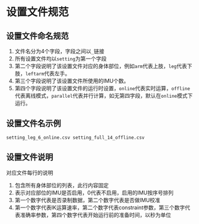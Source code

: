# 设置文件规范

## 设置文件命名规范

1. 文件名分为4个字段，字段之间以`_`链接
2. 所有设置文件均以`setting`为第一个字段
3. 第二个字段说明了该设置文件对应的身体部位，例如`arm`代表上肢，`leg`代表下肢，`leftarm`代表左手。
4. 第三个字段说明了该设置文件所使用的IMU个数。
5. 第四个字段说明了该设置文件的运行时设置，`online`代表实时运算，`offline`代表离线模式，`parallel`代表并行计算，如无第四字段，默认在`online`模式下运行。

## 设置文件名示例

`
setting_leg_6_online.csv setting_full_14_offline.csv
`

## 设置文件说明

对应文件每行的说明

1. 包含所有身体部位的列表，此行内容固定
2. 表示对应部位的IMU是否启用，0代表不启用，启用的IMU按序号排列
3. 第一个数字代表是否录制数据，第二个数字代表是否做IMU校准
4. 第一个数字代表IK运算速率，第二个数字代表constraint参数，第三个数字代表准确率参数，第四个数字代表开始运行前的准备时间，以秒为单位
